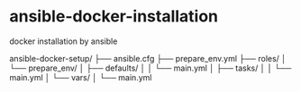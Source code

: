# ansible-docker-installation
docker installation by ansible

ansible-docker-setup/
├── ansible.cfg
├── prepare_env.yml
├── roles/
│   └── prepare_env/
│       ├── defaults/
│       │   └── main.yml
│       ├── tasks/
│       │   └── main.yml
│       └── vars/
│           └── main.yml
